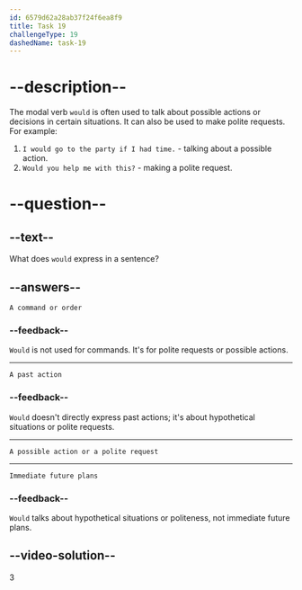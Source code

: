 ```yaml
---
id: 6579d62a28ab37f24f6ea8f9
title: Task 19
challengeType: 19
dashedName: task-19
---
```


# --description--

The modal verb `would` is often used to talk about possible actions or decisions in certain situations. It can also be used to make polite requests. For example:

1. `I would go to the party if I had time.` - talking about a possible action.
2. `Would you help me with this?` - making a polite request.

# --question--

## --text--

What does `would` express in a sentence?

## --answers--

`A command or order`

### --feedback--

`Would` is not used for commands. It's for polite requests or possible actions.

---

`A past action`

### --feedback--

`Would` doesn't directly express past actions; it's about hypothetical situations or polite requests.

---

`A possible action or a polite request`

---

`Immediate future plans`

### --feedback--

`Would` talks about hypothetical situations or politeness, not immediate future plans.

## --video-solution--

3
